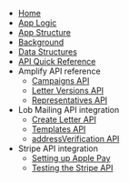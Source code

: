 * [Home](home)
* [App Logic](App-Logic)
* [App Structure](App-Structure)
* [Background](Background)
* [Data Structures](Data-Structures)
* [API Quick Reference](Amplify-API-Reference)
* Amplify API reference
  * [Campaigns API](Campaigns-API-Endpoints)
  * [Letter Versions API](Letter_Versions-API-Endpoints)
  * [Representatives API](Representatives-API-Endpoints)
* Lob Mailing API integration
  * [Create Letter API](Create-Letter-endpoint)
  * [Templates API](Retrieving-a-letter-template)
  * [addressVerification API](Validating-a-mailing-address)
* Stripe API integration
  * [Setting up Apple Pay](Setting-up-Apple-Pay)
  * [Testing the Stripe API](Stripe-API-Endpoint)


